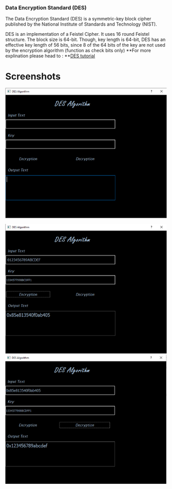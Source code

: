 ### Data Encryption Standard (DES)
The Data Encryption Standard (DES) is a symmetric-key block cipher published by the National Institute of Standards and Technology (NIST).

DES is an implementation of a Feistel Cipher. It uses 16 round Feistel structure. The block size is 64-bit. Though, key length is 64-bit, DES has an effective key length of 56 bits, since 8 of the 64 bits of the key are not used by the encryption algorithm (function as check bits only)
**For more explination please head to : **[DES tutorial](https://www.tutorialspoint.com/cryptography/data_encryption_standard.htm "DES explination")

# Screenshots

![](https://github.com/shimaaelhosary/Data-Encryption-Standard/blob/master/screenshots/des1.PNG)

![](https://github.com/shimaaelhosary/Data-Encryption-Standard/blob/master/screenshots/des2.PNG) 
![](https://github.com/shimaaelhosary/Data-Encryption-Standard/blob/master/screenshots/des3.png)






                    

